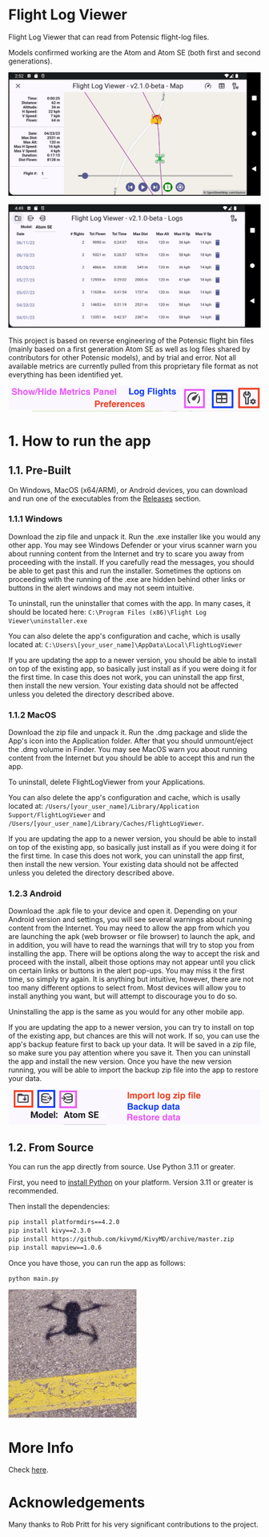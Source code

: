 # Flight Log Viewer
Flight Log Viewer that can read from Potensic flight-log files.

Models confirmed working are the Atom and Atom SE (both first and second generations).

![Screenshot Map](<resources/screenshot1.png> "Screenshot Map")

![Screenshot Log Files](<resources/screenshot2.png> "Screenshot Log Files")

This project is based on reverse engineering of the Potensic flight bin files (mainly based on a first generation Atom SE as well as log files shared by contributors for other Potensic models), and by trial and error. Not all available metrics are currently pulled from this proprietary file format as not everything has been identified yet.

![App Log Buttons](<resources/buttons2.png> "App Log Buttons")

# 1. How to run the app
## 1.1. Pre-Built
On Windows, MacOS (x64/ARM), or Android devices, you can download and run one of the executables from the [Releases](<../../releases> "Releases") section.

### 1.1.1 Windows
Download the zip file and unpack it. Run the .exe installer like you would any other app. You may see Windows Defender or your virus scanner warn you about running content from the Internet and try to scare you away from proceeding with the install. If you carefully read the messages, you should be able to get past this and run the installer. Sometimes the options on proceeding with the running of the .exe are hidden behind other links or buttons in the alert windows and may not seem intuitive.

To uninstall, run the uninstaller that comes with the app. In many cases, it should be located here: ```C:\Program Files (x86)\Flight Log Viewer\uninstaller.exe```

You can also delete the app's configuration and cache, which is usally located at: ```C:\Users\[your_user_name]\AppData\Local\FlightLogViewer```

If you are updating the app to a newer version, you should be able to install on top of the existing app, so basically just install as if you were doing it for the first time. In case this does not work, you can uninstall the app first, then install the new version. Your existing data should not be affected unless you deleted the directory described above.

### 1.1.2 MacOS
Download the zip file and unpack it. Run the .dmg package and slide the App's icon into the Application folder. After that you should unmount/eject the .dmg volume in Finder. You may see MacOS warn you about running content from the Internet but you should be able to accept this and run the app.

To uninstall, delete FlightLogViewer from your Applications.

You can also delete the app's configuration and cache, which is usally located at: ```/Users/[your_user_name]/Library/Application Support/FlightLogViewer``` and ```/Users/[your_user_name]/Library/Caches/FlightLogViewer```.

If you are updating the app to a newer version, you should be able to install on top of the existing app, so basically just install as if you were doing it for the first time. In case this does not work, you can uninstall the app first, then install the new version. Your existing data should not be affected unless you deleted the directory described above.

### 1.2.3 Android
Download the .apk file to your device and open it. Depending on your Android version and settings, you will see several warnings about running content from the Internet. You may need to allow the app from which you are launching the apk (web browser or file browser) to launch the apk, and in addition, you will have to read the warnings that will try to stop you from installing the app. There will be options along the way to accept the risk and proceed with the install, albeit those options may not appear until you click on certain links or buttons in the alert pop-ups. You may miss it the first time, so simply try again. It is anything but intuitive, however, there are not too many different options to select from. Most devices will allow you to install anything you want, but will attempt to discourage you to do so.

Uninstalling the app is the same as you would for any other mobile app.

If you are updating the app to a newer version, you can try to install on top of the existing app, but chances are this will not work. If so, you can use the app's backup feature first to back up your data. It will be saved in a zip file, so make sure you pay attention where you save it. Then you can uninstall the app and install the new version. Once you have the new version running, you will be able to import the backup zip file into the app to restore your data.

![App File Buttons](<resources/buttons1.png> "App File Buttons")


## 1.2. From Source
You can run the app directly from source. Use Python 3.11 or greater.

First, you need to [install Python](<https://www.python.org/downloads/> "Download Python") on your platform. Version 3.11 or greater is recommended.

Then install the dependencies:
```sh
pip install platformdirs==4.2.0
pip install kivy==2.3.0
pip install https://github.com/kivymd/KivyMD/archive/master.zip
pip install mapview==1.0.6
```
Once you have those, you can run the app as follows:
```sh
python main.py
```

![selfie from a Potensic Atom SE](<src/assets/app-icon256.png> "Atom SE selfie")

# More Info
Check [here](<https://koenaerts.ca/micro-drones/parsing-potensic-flight-data-files/> "Parsing Potensic Flight Data Files").

# Acknowledgements
Many thanks to Rob Pritt for his very significant contributions to the project.
